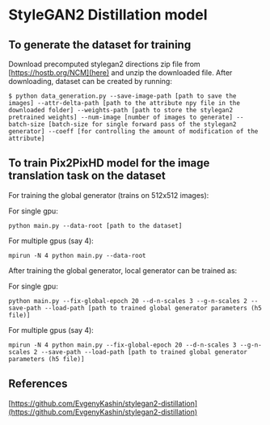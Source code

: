 # StyleGAN2 Distillation model

## To generate the dataset for training 

Download precomputed stylegan2 directions zip file from [https://hostb.org/NCM](here) and unzip the downloaded file. After downloading, dataset can be created by running: 

`$ python data_generation.py --save-image-path [path to save the images] --attr-delta-path [path to the attribute npy file in the downloaded folder] --weights-path [path to store the stylegan2 pretrained weights] --num-image [number of images to generate] --batch-size [batch-size for single forward pass of the stylegan2 generator] --coeff [for controlling the amount of modification of the attribute] ` 

## To train Pix2PixHD model for the image translation task on the dataset

For training the global generator (trains on 512x512 images):

For single gpu: 

`python main.py --data-root [path to the dataset]`

For multiple gpus (say 4):

`mpirun -N 4 python main.py --data-root`

After training the global generator, local generator can be trained as: 

For single gpu: 

`python main.py --fix-global-epoch 20 --d-n-scales 3 --g-n-scales 2 --save-path --load-path [path to trained global generator parameters (h5 file)]`

For multiple gpus (say 4):

`mpirun -N 4 python main.py --fix-global-epoch 20 --d-n-scales 3 --g-n-scales 2 --save-path --load-path [path to trained global generator parameters (h5 file)]`

## References
[https://github.com/EvgenyKashin/stylegan2-distillation](https://github.com/EvgenyKashin/stylegan2-distillation)
